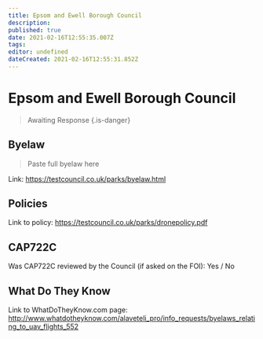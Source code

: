 ```yaml
---
title: Epsom and Ewell Borough Council
description: 
published: true
date: 2021-02-16T12:55:35.007Z
tags: 
editor: undefined
dateCreated: 2021-02-16T12:55:31.852Z
---
```


# Epsom and Ewell Borough Council
>  Awaiting Response
> {.is-danger}

## Byelaw
> Paste full byelaw here

Link:
https://testcouncil.co.uk/parks/byelaw.html

## Policies
Link to policy:
https://testcouncil.co.uk/parks/dronepolicy.pdf

## CAP722C

Was CAP722C reviewed by the Council (if asked on the FOI): Yes / No

## What Do They Know

Link to WhatDoTheyKnow.com page:
http://www.whatdotheyknow.com/alaveteli_pro/info_requests/byelaws_relating_to_uav_flights_552

